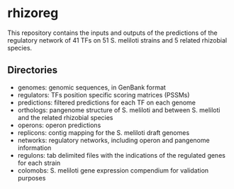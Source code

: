 rhizoreg
========

This repository contains the inputs and outputs of the predictions of the regulatory network of 41 TFs on 51 S. meliloti strains and 5 related rhizobial species.

Directories
-----------

* genomes: genomic sequences, in GenBank format
* regulators: TFs position specific scoring matrices (PSSMs)
* predictions: filtered predictions for each TF on each genome
* orthologs: pangenome structure of S. meliloti and between S. meliloti and the related rhizobial species
* operons: operon predictions
* replicons: contig mapping for the S. meliloti draft genomes
* networks: regulatory networks, including operon and pangenome information
* regulons: tab delimited files with the indications of the regulated genes for each strain
* colomobs: S. meliloti gene expression compendium for validation purposes
